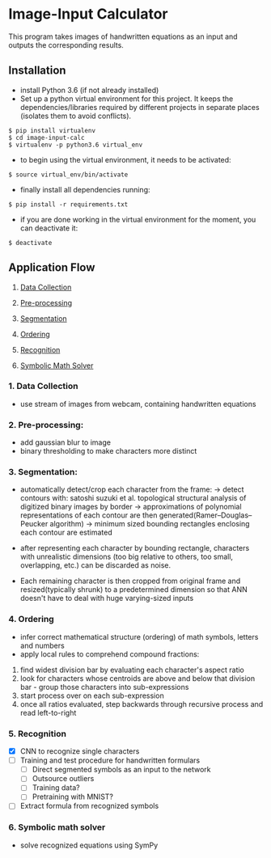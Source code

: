 # Image-Input Calculator

This program takes images of handwritten equations as an input and outputs the corresponding results.

## Installation

- install Python 3.6 (if not already installed)
- Set up a python virtual environment for this project. It keeps the dependencies/libraries required by different projects in separate places (isolates them to avoid conflicts).

```
$ pip install virtualenv
$ cd image-input-calc
$ virtualenv -p python3.6 virtual_env
```

- to begin using the virtual environment, it needs to be activated:

```
$ source virtual_env/bin/activate
```

- finally install all dependencies running:

```
$ pip install -r requirements.txt
```

- if you are done working in the virtual environment for the moment, you can deactivate it:

```
$ deactivate
```

## Application Flow

1. [Data Collection](#1.-data-collection)

2. [Pre-processing](#2.-pre-processing)

3. [Segmentation](#3.-segmentation)

4. [Ordering](#4.-ordering)

5. [Recognition](#5.-recognition)

6. [Symbolic Math Solver](#6.-symbolic-math-solver)

### 1. Data Collection
- use stream of images from webcam, containing handwritten equations

### 2. Pre-processing:
- add gaussian blur to image
- binary thresholding to make characters more distinct

### 3. Segmentation:
- automatically detect/crop each character from the frame:
-> detect contours with: satoshi suzuki et al. topological structural analysis of digitized binary images by border
-> approximations of polynomial representations of each contour are then generated(Ramer–Douglas–Peucker algorithm)
-> minimum sized bounding rectangles enclosing each contour are estimated

- after representing each character by bounding rectangle, characters with unrealistic dimensions (too big relative to others, too small, overlapping, etc.) can be discarded as noise.

- Each remaining character is then cropped from original frame and resized(typically shrunk) to a predetermined dimension so that ANN doesn't have to deal with huge varying-sized inputs

### 4. Ordering








- infer correct mathematical structure (ordering) of math symbols, letters and numbers
- apply local rules to comprehend compound fractions:

1. find widest division bar by evaluating each character's aspect ratio
2. look for characters whose centroids are above and below that division bar - group those characters into sub-expressions
3. start process over on each sub-expression
4. once all ratios evaluated, step backwards through recursive process and read left-to-right

### 5. Recognition
- [x] CNN to recognize single characters
- [ ] Training and test procedure for handwritten formulars
  - [ ] Direct segmented symbols as an input to the network
  - [ ] Outsource outliers
  - [ ] Training data?
  - [ ] Pretraining with MNIST?
 - [ ] Extract formula from recognized symbols
### 6. Symbolic math solver
- solve recognized equations using SymPy
